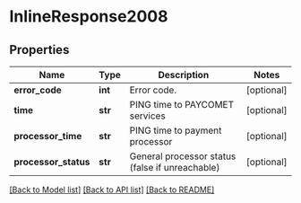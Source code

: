 # InlineResponse2008

## Properties
Name | Type | Description | Notes
------------ | ------------- | ------------- | -------------
**error_code** | **int** | Error code. | [optional] 
**time** | **str** | PING time to PAYCOMET services | [optional] 
**processor_time** | **str** | PING time to payment processor | [optional] 
**processor_status** | **str** | General processor status (false if unreachable) | [optional] 

[[Back to Model list]](../README.md#documentation-for-models) [[Back to API list]](../README.md#documentation-for-api-endpoints) [[Back to README]](../README.md)

